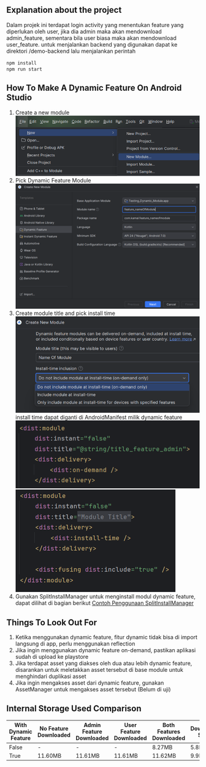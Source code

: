 ## Explanation about the project

Dalam projek ini terdapat login activity yang menentukan feature yang diperlukan oleh user, jika dia admin maka akan mendownload admin_feature, sementara bila user biasa maka akan mendownload user_feature. untuk menjalankan backend yang digunakan dapat ke direktori /demo-backend lalu menjalankan perintah

```
npm install
npm run start
```

## How To Make A Dynamic Feature On Android Studio

1. Create a new module
   ![alt text](./md-image/createModule.png)
2. Pick Dynamic Feature Module
   ![alt text](./md-image/createDynamicFeature.png)
3. Create module title and pick install time
   ![alt text](./md-image/dynamicFeatureOptions.png)
   install time dapat diganti di AndroidManifest milik dynamic feature
   ![alt text](./md-image/on-demand-manifest.png)
   ![alt text](./md-image/instant-manifest.png)
4. Gunakan SplitInstallManager untuk menginstall modul dynamic feature, dapat dilihat di bagian berikut
   [Contoh Penggunaan SplitInstallManager](https://github.com/kamalMakarim/testing-dynamic-feature/blob/main/app/src/main/java/com/kamal/testingdynamicmodule/dynamic_module/DynamicModuleDownloadUtil.kt)

## Things To Look Out For

1. Ketika menggunakan dynamic feature, fitur dynamic tidak bisa di import langsung di app, perlu menggunakan reflection
2. Jika ingin menggunakan dynamic feature on-demand, pastikan aplikasi sudah di upload ke playstore
3. Jika terdapat asset yang diakses oleh dua atau lebih dynamic feature, disarankan untuk meletakkan asset tersebut di base module untuk menghindari duplikasi asset
4. Jika ingin mengakses asset dari dynamic feature, gunakan AssetManager untuk mengakses asset tersebut (Belum di uji)

## Internal Storage Used Comparison

| With Dynamic Feature | No Feature Downloaded | Admin Feature Downloaded | User Feature Downloaded | Both Features Downloaded | Download Size |
| -------------------- | --------------------- | ------------------------ | ----------------------- | ------------------------ | ------------- |
| False                | -                     | -                        | -                       | 8.27MB                   | 5.8MB         |
| True                 | 11.60MB               | 11.61MB                  | 11.61MB                 | 11.62MB                  | 9.9MB         |
